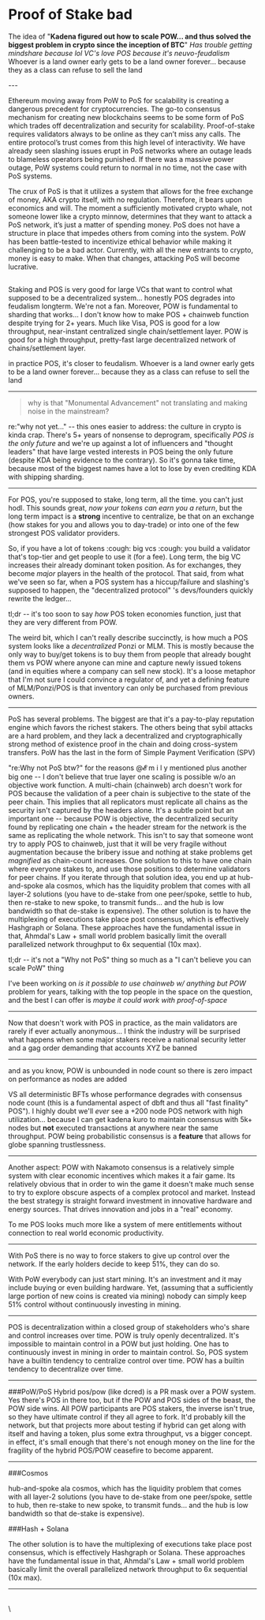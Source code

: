 # Proof of Stake bad

The idea of "**Kadena figured out how to scale POW... and thus solved the biggest problem in crypto since the inception of BTC**" _Has trouble getting mindshare because lol VC's love POS because it's neuvo-feudalism_ Whoever is a land owner early gets to be a land owner forever... because they as a class can refuse to sell the land

\---

Ethereum moving away from PoW to PoS for scalability is creating a dangerous precedent for cryptocurrencies. The go-to consensus mechanism for creating new blockchains seems to be some form of PoS which trades off decentralization and security for scalability. Proof-of-stake requires validators always to be online as they can’t miss any calls. The entire protocol’s trust comes from this high level of interactivity. We have already seen slashing issues erupt in PoS networks where an outage leads to blameless operators being punished. If there was a massive power outage, PoW systems could return to normal in no time, not the case with PoS systems.

The crux of PoS is that it utilizes a system that allows for the free exchange of money, AKA crypto itself, with no regulation. Therefore, it bears upon economics and will. The moment a sufficiently motivated crypto whale, not someone lower like a crypto minnow, determines that they want to attack a PoS network, it’s just a matter of spending money. PoS does not have a structure in place that impedes others from coming into the system. PoW has been battle-tested to incentivize ethical behavior while making it challenging to be a bad actor. Currently, with all the new entrants to crypto, money is easy to make. When that changes, attacking PoS will become lucrative.

##

Staking and POS is very good for large VCs that want to control what supposed to be a decentralized system... honestly POS degrades into feudalism longterm. We're not a fan. Moreover, POW is fundamental to sharding that works... I don't know how to make POS + chainweb function despite trying for 2+ years. Much like Visa, POS is good for a low throughput, near-instant centralized single chain/settlement layer. POW is good for a high throughput, pretty-fast large decentralized network of chains/settlement layer.

in practice POS, it's closer to feudalism. Whoever is a land owner early gets to be a land owner forever... because they as a class can refuse to sell the land

***

> why is that "Monumental Advancement" not translating and making noise in the mainstream?

re:"why not yet..." -- this ones easier to address: the culture in crypto is kinda crap. There's 5+ years of nonsense to deprogram, specifically _POS is the only future_ and we're up against a lot of influencers and "thought leaders" that have large vested interests in POS being the only future (despite KDA being evidence to the contrary). So it's gonna take time, because most of the biggest names have a lot to lose by even crediting KDA with shipping sharding.

***

For POS, you're supposed to stake, long term, all the time. you can't just hodl. This sounds great, _now your tokens can earn you a return_, but the long term impact is a **strong** incentive to centralize, be that on an exchange (how stakes for you and allows you to day-trade) or into one of the few strongest POS validator providers.

So, if you have a lot of tokens :cough: big vcs :cough: you build a validator that's top-tier and get people to use it (for a fee). Long term, the big VC increases their already dominant token position. As for exchanges, they become _major_ players in the health of the protocol. That said, from what we've seen so far, when a POS system has a hiccup/failure and slashing's supposed to happen, the "decentralized protocol" 's devs/founders quickly rewrite the ledger...

tl;dr -- it's too soon to say _how_ POS token economies function, just that they are very different from POW.

The weird bit, which I can't really describe succinctly, is how much a POS system looks like a _decentralized_ Ponzi or MLM. This is mostly because the only way to buy/get tokens is to buy them from people that already bought them vs POW where anyone can mine and capture newly issued tokens (and in equities where a company can sell new stock). It's a loose metaphor that I'm not sure I could convince a regulator of, and yet a defining feature of MLM/Ponzi/POS is that inventory can only be purchased from previous owners.

***

PoS has several problems. The biggest are that it's a pay-to-play reputation engine which favors the richest stakers. The others being that sybil attacks are a hard problem, and they lack a decentralized and cryptographically strong method of existence proof in the chain and doing cross-system transfers. PoW has the last in the form of Simple Payment Verification (SPV)

"re:Why not PoS btw?" for the reasons @𝓔 m i l y mentioned plus another big one -- I don't believe that true layer one scaling is possible w/o an objective work function. A multi-chain (chainweb) arch doesn't work for POS because the validation of a peer chain is subjective to the state of the peer chain. This implies that all replicators must replicate all chains as the security isn't captured by the headers alone. It's a subtle point but an important one -- because POW is objective, the decentralized security found by replicating one chain + the header stream for the network is the same as replicating the whole network. This isn't to say that someone wont try to apply POS to chainweb, just that it will be very fragile without augmentation because the bribery issue and nothing at stake problems get _magnified_ as chain-count increases. One solution to this to have one chain where everyone stakes to, and use those positions to determine validators for peer chains. If you iterate through that solution idea, you end up at hub-and-spoke ala cosmos, which has the liquidity problem that comes with all layer-2 solutions (you have to de-stake from one peer/spoke, settle to hub, then re-stake to new spoke, to transmit funds... and the hub is low bandwidth so that de-stake is expensive). The other solution is to have the multiplexing of executions take place post consensus, which is effectively Hashgraph or Solana. These approaches have the fundamental issue in that, Ahmdal's Law + small world problem basically limit the overall parallelized network throughput to 6x sequential (10x max).

tl;dr -- it's not a "Why not PoS" thing so much as a "I can't believe you can scale PoW" thing

I've been working on _is it possible to use chainweb w/ anything but POW_ problem for years, talking with the top people in the space on the question, and the best I can offer is _maybe it could work with proof-of-space_

***

Now that doesn't work with POS in practice, as the main validators are rarely if ever actually anonymous... I think the industry will be surprised what happens when some major stakers receive a national security letter and a gag order demanding that accounts XYZ be banned

***

and as you know, POW is unbounded in node count so there is zero impact on performance as nodes are added

VS all deterministic BFTs whose performance degrades with consensus node count (this is a fundamental aspect of dbft and thus all "fast finality" POS"). I highly doubt we'll _ever_ see a +200 node POS network with high utilization... because I can get kadena kuro to maintain consensus with 5k+ nodes but **not** executed transactions at anywhere near the same throughput. POW being probabilistic consensus is a **feature** that allows for globe spanning trustlessness.

***

Another aspect: POW with Nakamoto consensus is a relatively simple system with clear economic incentives which makes it a fair game. Its relatively obvious that in order to win the game it doesn't make much sense to try to explore obscure aspects of a complex protocol and market. Instead the best strategy is straight forward investment in innovative hardware and energy sources. That drives innovation and jobs in a "real" economy.

To me POS looks much more like a system of mere entitlements without connection to real world economic productivity.

***

With PoS there is no way to force stakers to give up control over the network. If the early holders decide to keep 51%, they can do so.

With PoW everybody can just start mining. It's an investment and it may include buying or even building hardware. Yet, (assuming that a sufficiently large portion of new coins is created via mining) nobody can simply keep 51% control without continuously investing in mining.

***

POS is decentralization within a closed group of stakeholders who's share and control increases over time. POW is truly openly decentralized. It's impossible to maintain control in a POW but just holding. One has to continuously invest in mining in order to maintain control. So, POS system have a builtin tendency to centralize control over time. POW has a builtin tendency to decentralize over time.

***

\###PoW/PoS Hybrid pos/pow (like dcred) is a PR mask over a POW system. Yes there's POS in there too, but if the POW and POS sides of the beast, the POW side wins. All POW participants are POS stakers, the inverse isn't true, so they have ultimate control if they all agree to fork. It'd probably kill the network, but that projects more about testing if hybrid can get along with itself and having a token, plus some extra throughput, vs a bigger concept. in effect, it's small enough that there's not enough money on the line for the fragility of the hybrid POS/POW ceasefire to become apparent.

***

\###Cosmos

hub-and-spoke ala cosmos, which has the liquidity problem that comes with all layer-2 solutions (you have to de-stake from one peer/spoke, settle to hub, then re-stake to new spoke, to transmit funds... and the hub is low bandwidth so that de-stake is expensive).

\###Hash + Solana

The other solution is to have the multiplexing of executions take place post consensus, which is effectively Hashgraph or Solana. These approaches have the fundamental issue in that, Ahmdal's Law + small world problem basically limit the overall parallelized network throughput to 6x sequential (10x max).

***

\
\
